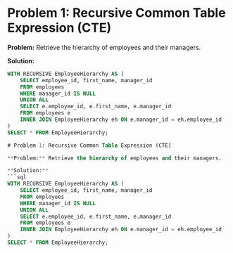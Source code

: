 # Problem 1: Recursive Common Table Expression (CTE)

**Problem:** Retrieve the hierarchy of employees and their managers.

**Solution:**
```sql
WITH RECURSIVE EmployeeHierarchy AS (
    SELECT employee_id, first_name, manager_id
    FROM employees
    WHERE manager_id IS NULL
    UNION ALL
    SELECT e.employee_id, e.first_name, e.manager_id
    FROM employees e
    INNER JOIN EmployeeHierarchy eh ON e.manager_id = eh.employee_id
)
SELECT * FROM EmployeeHierarchy;

# Problem 1: Recursive Common Table Expression (CTE)

**Problem:** Retrieve the hierarchy of employees and their managers.

**Solution:**
```sql
WITH RECURSIVE EmployeeHierarchy AS (
    SELECT employee_id, first_name, manager_id
    FROM employees
    WHERE manager_id IS NULL
    UNION ALL
    SELECT e.employee_id, e.first_name, e.manager_id
    FROM employees e
    INNER JOIN EmployeeHierarchy eh ON e.manager_id = eh.employee_id
)
SELECT * FROM EmployeeHierarchy;
